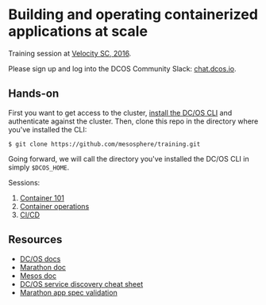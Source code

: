 # Building and operating containerized applications at scale

Training session at [Velocity SC, 2016](http://conferences.oreilly.com/velocity/devops-web-performance-ca/public/schedule/detail/50529).

Please sign up and log into the DCOS Community Slack: [chat.dcos.io](http://chat.dcos.io/).

## Hands-on

First you want to get access to the cluster, [install the DC/OS CLI](https://dcos.io/docs/1.7/usage/cli/install/) and authenticate against the cluster. Then, clone this repo in the directory where you've installed the CLI:

    $ git clone https://github.com/mesosphere/training.git

Going forward, we will call the directory you've installed the DC/OS CLI in simply `$DCOS_HOME`.

Sessions:

1. [Container 101](container101/)
1. [Container operations](containerops/)
1. [CI/CD](ci-cd/)

## Resources

- [DC/OS docs](https://dcos.io/docs/1.7/)
- [Marathon doc](https://mesosphere.github.io/marathon/docs/)
- [Mesos doc](http://mesos.apache.org/documentation/latest/)
- [DC/OS service discovery cheat sheet](https://github.com/dcos-labs/dcos-sd)
- [Marathon app spec validation](https://github.com/dcos-labs/marathon-validate)